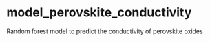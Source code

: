 # model_perovskite_conductivity
 Random forest model to predict the conductivity of perovskite oxides
